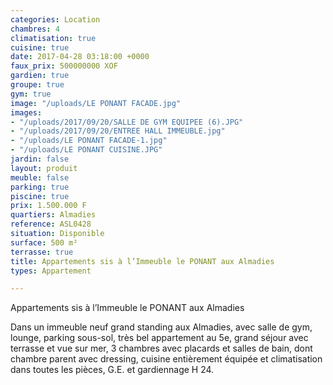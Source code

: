 ```yaml
---
categories: Location
chambres: 4
climatisation: true
cuisine: true
date: 2017-04-28 03:18:00 +0000
faux_prix: 500000000 XOF
gardien: true
groupe: true
gym: true
image: "/uploads/LE PONANT FACADE.jpg"
images:
- "/uploads/2017/09/20/SALLE DE GYM EQUIPEE (6).JPG"
- "/uploads/2017/09/20/ENTREE HALL IMMEUBLE.jpg"
- "/uploads/LE PONANT FACADE-1.jpg"
- "/uploads/LE PONANT CUISINE.JPG"
jardin: false
layout: produit
meuble: false
parking: true
piscine: true
prix: 1.500.000 F
quartiers: Almadies
reference: ASL0428
situation: Disponible
surface: 500 m²
terrasse: true
title: Appartements sis à l’Immeuble le PONANT aux Almadies
types: Appartement

---
```

Appartements sis à l’Immeuble le PONANT aux Almadies

Dans un immeuble neuf grand standing aux Almadies, avec salle de gym, lounge, parking sous-sol, très bel appartement au 5e, grand séjour avec terrasse et vue sur mer, 3 chambres avec placards et salles de bain, dont chambre parent avec dressing, cuisine entièrement équipée et climatisation dans toutes les pièces, G.E. et gardiennage H 24.